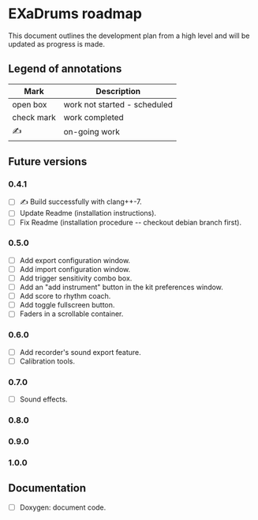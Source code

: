 # EXaDrums roadmap

This document outlines the development plan from a high level and will be updated as progress is made.

## Legend of annotations

| Mark       | Description                     |
| ---------- | ------------------------------- |
| open box   | work not started - scheduled    |
| check mark | work completed                  |
| &#9997;    | on-going work                   |

## Future versions

### 0.4.1

- [ ] &#9997; Build successfully with clang++-7.
- [ ] Update Readme (installation instructions).
- [ ] Fix Readme (installation procedure -- checkout debian branch first).

### 0.5.0

- [ ] Add export configuration window.
- [ ] Add import configuration window.
- [ ] Add trigger sensitivity combo box.
- [ ] Add an "add instrument" button in the kit preferences window.
- [ ] Add score to rhythm coach.
- [ ] Add toggle fullscreen button.
- [ ] Faders in a scrollable container.

### 0.6.0

- [ ] Add recorder's sound export feature.
- [ ] Calibration tools.

### 0.7.0

- [ ] Sound effects.

### 0.8.0

### 0.9.0

### 1.0.0

## Documentation

- [ ] Doxygen: document code.
